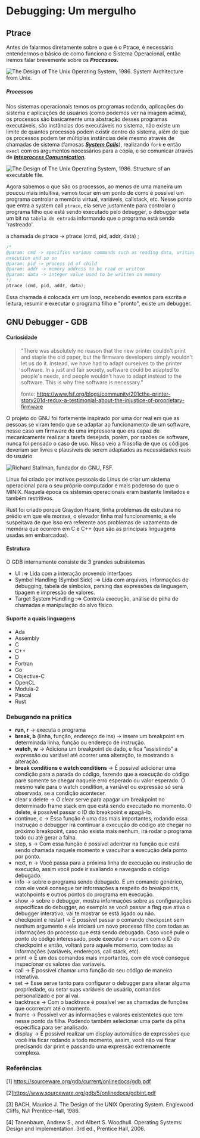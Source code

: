 # Debugging: Um mergulho

## Ptrace

Antes de falarmos diretamente sobre o que é o Ptrace, é necessário entendermos o básico de como funciona o Sistema Operacional, então iremos falar brevemente sobre os ***Processos.***

![](assets/wi8AbT_VTq45hddx43oGHlcjUrjmwkMkx3fWmcXDT7M=.png "The Design of The Unix Operating System, 1986. System Architecture from Unix.")

##### Processos

Nos sistemas operacionais temos os programas rodando, aplicações do sistema e aplicações de usuários (como podemos ver na imagem acima), os processos são basicamente uma abstração desses programas executáveis, são instâncias dos executáveis no sistema, não existe um limite de quantos processos podem existir dentro do sistema, além de que os processos podem ter múltiplas instâncias dele mesmo através de chamadas de sistema (famosas ***[System Calls](https://www.geeksforgeeks.org/operating-systems/introduction-of-system-call/)***), realizando `fork`  e então `execl` com os argumentos necessários para a cópia, e se comunicar através de ***[Inteprocess Comunnication](https://www.geeksforgeeks.org/operating-systems/inter-process-communication-ipc/)******.***

![](assets/asAznS07Nq_XXilDdaxiZB1tDG4OiNBX7R062Tl5EWM=.png "The Design of The Unix Operating System, 1986. Structure of an executable file.")

Agora sabemos o que são os processos, ao menos de uma maneira um poucou mais intuitiva, vamos tocar em um ponto de como é possível um programa controlar a memória virtual, variáveis, callstack, etc. Nesse ponto que entra a system call `ptrace`, ela serve justamente para controlar o programa filho que está sendo executado pelo debugger, o debugger seta um bit na `tabela de entrada` informando que o programa está sendo 'rastreado'.

a chamada de ptrace -> ptrace (cmd, pid, addr, data) ;

```c
/* 
@param: cmd -> specifies various commands such as reading data, writing data, resuming
execution and so on
@param: pid -> process id of child
@param: addr -> memory address to be read or written
@param: data -> integer value used to be written on memory 
*/
ptrace (cmd, pid, addr, data);
```

&#x20;Essa chamada é colocada em um loop, recebendo eventos para escrita e leitura, resumir e executar o programa filho e "pronto", existe um debugger.

## GNU Debugger - GDB

#### Curiosidade

> "There was absolutely no reason that the new printer couldn't print and staple the old paper, but the firmware developers simply wouldn't let us do it. Instead, we have had to adapt ourselves to the printer software. In a just and fair society, software could be adapted to people's needs, and people wouldn't have to adapt instead to the software. This is why free software is necessary."
>
> fonte: https://www.fsf.org/blogs/community/201cthe-printer-story201d-redux-a-testimonial-about-the-injustice-of-proprietary-firmware

O projeto do GNU foi fortemente inspirado por uma dor real em que as pessoas se viram tendo que se adaptar ao funcionamento de um software, nesse caso um firmware de uma impressora que era capaz de mecanicamente realizar a tarefa desejada, porém, por razões de software, nunca foi pensado o caso de uso. Nisso veio a filosofia de que os códigos deveriam ser livres e plausíveis de serem adaptados as necessidades reais do usuário.

![](assets/5msAid-ajL74FP3MkRx71K8KqP8EBAKz8Ry17K_n-sY=.png "Richard Stallman, fundador do GNU, FSF.")

Linux foi criado por motivos pessoais do Linus de criar um sistema operacional para o seu próprio computador e mais poderoso do que o MINIX. Naquela época os sistemas operacionais eram bastante limitados e também restritivos.

Rust foi criado porque Graydon Hoare, tinha problemas de estrutura no prédio em que ele morava, o elevador tinha mal funcionamento, e ele suspeitava de que isso era referente aos problemas de vazamento de memória que ocorrem em C e C++ (que são as principais linguagens usadas em embarcados).

#### Estrutura

O GDB internamente consiste de 3 grandes subsistemas

* UI :=> Lida com a interação provendo interfaces
* Symbol Handling (Symbol Side) :=> Lida com arquivos, informações de debugging, tabela de símbolos, parsing das expressões da linguagem, tipagem e impressão de valores.
* Target System Handling :=> Controla execução, análise de pilha de chamadas e manipulação do alvo físico.



#### Suporte a quais linguagens

* &#x20;Ada
* &#x20;Assembly
* &#x20;C
* &#x20;C++
* &#x20;D
* &#x20;Fortran
* &#x20;Go
* &#x20;Objective-C
* &#x20;OpenCL
* &#x20;Modula-2
* &#x20;Pascal
* &#x20;Rust



### Debugando na prática

* **run, r** → executa o programa
* **break, b** (linha, função, endereço de ins) → insere um breakpoint em determinada linha, função ou endereço de instrução.
* **watch, w** → Adiciona um breakpoint de dado, e fica “assistindo” a expressão ou variável até ocorrer uma alteração, te mostrando a alteração.
* **break conditions e watch conditions&#x20;**→ É possível adicionar uma condição para a parada do código, fazendo que a execução do código pare somente se chegar naquele erro esperado ou valor esperado. O mesmo vale para o watch condition, a variável ou expressão só será observada, se a condição acontecer.
* clear x delete → O clear serve para apagar um breakpoint no determinado frame stack em que está sendo executado no momento. O delete, é possível passar o ID do breakpoint e apagá-lo.
* continue, c → Essa função é uma das mais importantes, rodando essa instrução o debugger irá continuar a execução do código até chegar no próximo breakpoint, caso não exista mais nenhum, irá rodar o programa todo ou até gerar a falha.
* step, s → Com essa função é possível adentrar na função que está sendo chamada naquele momento e vasculhar a execução dela ponto por ponto.
* next, n → Você passa para a próxima linha de execução ou instrução de execução, assim você pode ir avaliando e navegando o código debugado.
* info → sobre o programa sendo debugado. É um comando genérico, com ele você consegue ter informações a respeito do breakpoints, watchpoints e outros pontos do programa em execução.
* show → sobre o debugger, mostra informações sobre as configurações específicas do debugger, ao exemplo se você passar a flag que ativa o debugger interativo, vai te mostrar se está ligado ou não.
* checkpoint e restart → É possível passar o comando `checkpoint` sem nenhum argumento e ele iniciará um novo processo filho com todas as informações do processo que está sendo debugado. Caso você pule o ponto do código interessado, pode executar o `restart` com o ID do checkpoint e então, voltará para aquele momento, com todas as informações (variáveis, endereços, call stack, etc).
* print → É um dos comandos mais importantes, com ele você consegue inspecionar os valores das variaveis. 
* call → É possível chamar uma função do seu código de maneira interativa.
* set → Esse serve tanto para configurar o debugger para alterar alguma propriedade, ou setar suas variáveis de usuário, comandos personalizado e por aí vai.
* backtrace → Com o backtrace é possível ver as chamadas de funções que ocorreram até o momento. 
* &#x20;frame → Possível ver as informações e valores existentetes que tem nesse ponto da filha. Podendo também selecionar uma parte da pilha específica para ser analisado.
* display → É possível realizar um display automático de expressões que você iria ficar rodando a todo momento, assim, você não vai ficar precisando dar print e passando uma expressão extremamente complexa.


### Referências

\[1] https://sourceware.org/gdb/current/onlinedocs/gdb.pdf

\[2]https://www.sourceware.org/gdb/5/onlinedocs/gdbint.pdf

\[3] BACH, Maurice J. The Design of the UNIX Operating System. Englewood Cliffs, NJ: Prentice-Hall, 1986.

\[4] Tanenbaum, Andrew S., and Albert S. Woodhull. Operating Systems: Design and Implementation. 3rd ed., Prentice Hall, 2006.


###
